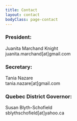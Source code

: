 ```yaml
---
title: Contact
layout: contact
bodyClass: page-contact
---
```


### President: 
Juanita Marchand Knight  
juanita.marchand[at]gmail.com


### Secretary:
Tania Nazare  
tania.nazare[at]gmail.com


### Quebec District Governor:
Susan Blyth-Schofield  
sblythschofield[at]yahoo.ca

<!-- | Day       | Opening Hours   |
| --------- | --------------- |
| Tuesday   | 8:30am - 5:00pm |
| Wednesday | 8:30am - 5:00pm |
| Thursday  | 8:30am - 5:00pm |
| Friday    | 8:30am - 5:00pm |
| Saturday  | 10:am - 4:00pm  |
| Saturday  | Closed          | -->
